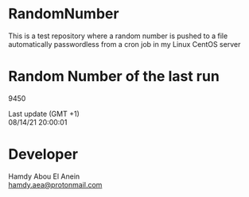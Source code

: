 # RandomNumber    
This is a test repository where a random number is pushed to a file automatically passwordless from a cron job in my Linux CentOS server    
# Random Number of the last run   
9450
      
Last update (GMT +1)    
08/14/21 20:00:01
# Developer    
Hamdy Abou El Anein   
hamdy.aea@protonmail.com

